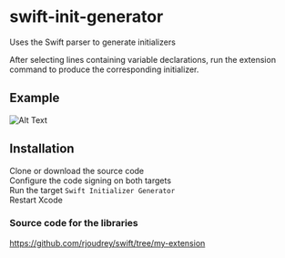 # swift-init-generator
Uses the Swift parser to generate initializers

After selecting lines containing variable declarations, run the extension command to produce the corresponding initializer.

## Example
![Alt Text](https://github.com/rjoudrey/swift-init-generator/blob/master/out.gif)

## Installation 
Clone or download the source code  
Configure the code signing on both targets  
Run the target `Swift Initializer Generator`  
Restart Xcode  

### Source code for the libraries
https://github.com/rjoudrey/swift/tree/my-extension
